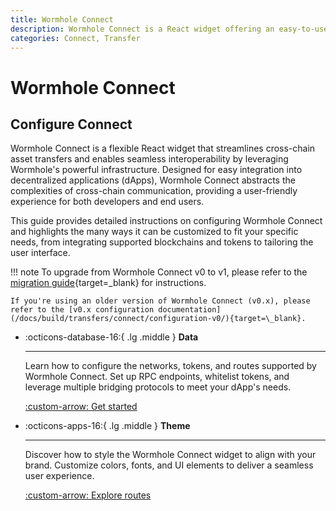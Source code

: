 ```yaml
---
title: Wormhole Connect
description: Wormhole Connect is a React widget offering an easy-to-use interface to facilitate cross-chain asset transfers via Wormhole directly in a web application.
categories: Connect, Transfer
---
```


# Wormhole Connect

## Configure Connect

Wormhole Connect is a flexible React widget that streamlines cross-chain asset transfers and enables seamless interoperability by leveraging Wormhole's powerful infrastructure. Designed for easy integration into decentralized applications (dApps), Wormhole Connect abstracts the complexities of cross-chain communication, providing a user-friendly experience for both developers and end users.

This guide provides detailed instructions on configuring Wormhole Connect and highlights the many ways it can be customized to fit your specific needs, from integrating supported blockchains and tokens to tailoring the user interface.

!!! note
    To upgrade from Wormhole Connect v0 to v1, please refer to the [migration guide](/docs/build/transfers/connect/upgrade/){target=\_blank} for instructions.

    If you're using an older version of Wormhole Connect (v0.x), please refer to the [v0.x configuration documentation](/docs/build/transfers/connect/configuration-v0/){target=\_blank}.

<div class="grid cards" markdown>

-   :octicons-database-16:{ .lg .middle } **Data**

    ---

    Learn how to configure the networks, tokens, and routes supported by Wormhole Connect. Set up RPC endpoints, whitelist tokens, and leverage multiple bridging protocols to meet your dApp's needs.


    [:custom-arrow: Get started](/docs/build/transfers/connect/configuration/configure-data/)

-   :octicons-apps-16:{ .lg .middle } **Theme**

    ---

    Discover how to style the Wormhole Connect widget to align with your brand. Customize colors, fonts, and UI elements to deliver a seamless user experience.

    [:custom-arrow: Explore routes](/docs/build/transfers/connect/configuration/configure-theme/)

</div>
